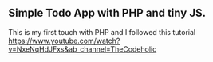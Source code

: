 ## Simple Todo App with PHP and tiny JS.
This is my first touch with PHP and I followed this tutorial https://www.youtube.com/watch?v=NxeNqHdJFxs&ab_channel=TheCodeholic 

